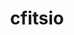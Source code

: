---
title: "cfitsio"
layout: cache
categories: [package, develop]
meta: {"compilers": ["gcc@=11.4.0"], "num_specs": 4, "num_specs_by_stack": {"hep": 4, "root": 4}, "oss": ["ubuntu22.04"], "platforms": ["linux"], "stacks": ["hep", "root"], "targets": ["x86_64_v3"], "versions": ["4.5.0"]}
spec_details: [{"compiler": "gcc@=11.4.0", "hash": "biictn3cxybh2ffgz4xkyu4ud6qe4fw7", "os": "ubuntu22.04", "platform": "linux", "size": "-", "stacks": ["hep", "root"], "target": "x86_64_v3", "variants": ["build_system=autotools", "+bzip2", "+fortran"], "versions": ["4.5.0"]}, {"compiler": "gcc@=11.4.0", "hash": "j4zl6ptvp4yxdndgvloaic7zems63xlu", "os": "ubuntu22.04", "platform": "linux", "size": "-", "stacks": ["hep", "root"], "target": "x86_64_v3", "variants": ["build_system=autotools", "+bzip2", "+fortran"], "versions": ["4.5.0"]}, {"compiler": "gcc@=11.4.0", "hash": "vre75v7xawwwlj3f4fyi4wcs5j24tojc", "os": "ubuntu22.04", "platform": "linux", "size": "-", "stacks": ["hep", "root"], "target": "x86_64_v3", "variants": ["build_system=autotools", "+bzip2", "+fortran"], "versions": ["4.5.0"]}, {"compiler": "gcc@=11.4.0", "hash": "zohzb5lmbp2gyhxyiprgs6km7nyubnzw", "os": "ubuntu22.04", "platform": "linux", "size": "-", "stacks": ["hep", "root"], "target": "x86_64_v3", "variants": ["build_system=autotools", "+bzip2", "+fortran"], "versions": ["4.5.0"]}]
---